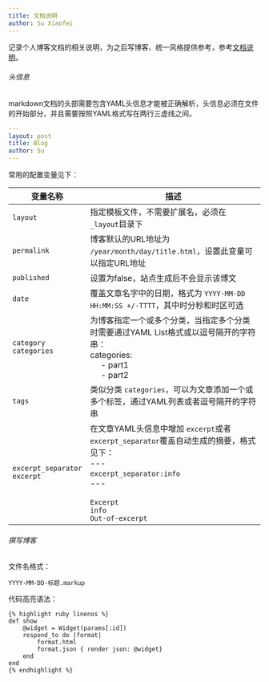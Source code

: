 ```yaml
---
title: 文档说明
author: Su Xiaofei
---
```

记录个人博客文档的相关说明，为之后写博客、统一风格提供参考，参考[文档说明](http://jekyllcn.com/docs/)。

###### 头信息

markdown文档的头部需要包含YAML头信息才能被正确解析，头信息必须在文件的开始部分，并且需要按照YAML格式写在两行三虚线之间。

```yaml
---
layout: post
title: Blog
author: Su
---
```

常用的配置变量见下：

| 变量名称                               | 描述                                                                                                                                                                                                         |
| -------------------------------------- | ------------------------------------------------------------------------------------------------------------------------------------------------------------------------------------------------------------ |
| ``layout``                             | 指定模板文件，不需要扩展名，必须在 ``_layout``目录下                                                                                                                                                         |
| ``permalink``                          | 博客默认的URL地址为 ``/year/month/day/title.html``，设置此变量可以指定URL地址                                                                                                                                |
| ``published``                          | 设置为false，站点生成后不会显示该博文                                                                                                                                                                        |
| ``date``                               | 覆盖文章名字中的日期，格式为 ``YYYY-MM-DD HH:MM:SS +/-TTTT``，其中时分秒和时区可选                                                                                                                           |
| ``category``<br />``categories``       | 为博客指定一个或多个分类，当指定多个分类时需要通过YAML List格式或以逗号隔开的字符串：<br />categories:<br />     - part1<br />     - part2                                                             |
| ``tags``                               | 类似分类 ``categories``，可以为文章添加一个或多个标签，通过YAML列表或者逗号隔开的字符串                                                                                                                      |
| ``excerpt_separator``<br />``excerpt`` | 在文章YAML头信息中增加 ``excerpt``或者 `` excerpt_separator``覆盖自动生成的摘要，格式见下：<br />---<br />`excerpt_separator:info` <br />---<br /><br />``Excerpt``<br />``info``<br />``Out-of-excerpt`` |

###### 撰写博客

文件名格式：

```
YYYY-MM-DD-标题.markup
```

代码高亮语法：

```
{% highlight ruby linenos %}
def show
	@widget = Widget(params[:id])
	respond_to do |format|
		format.html
		format.json { render json: @widget}
	end
end
{% endhighlight %}
```
